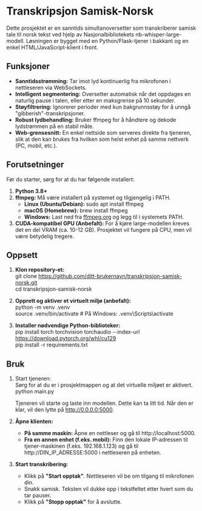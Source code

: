# **Transkripsjon Samisk-Norsk**

Dette prosjektet er en sanntids simultanoversetter som transkriberer samisk tale til norsk tekst ved hjelp av Nasjonalbibliotekets nb-whisper-large-modell. Løsningen er bygget med en Python/Flask-tjener i bakkant og en enkel HTML/JavaScript-klient i front.

## **Funksjoner**

* **Sanntidsstrømming:** Tar imot lyd kontinuerlig fra mikrofonen i nettleseren via WebSockets.  
* **Intelligent segmentering:** Oversetter automatisk når det oppdages en naturlig pause i talen, eller etter en maksgrense på 10 sekunder.  
* **Støyfiltrering:** Ignorerer perioder med kun bakgrunnsstøy for å unngå "gibberish"-transkripsjoner.  
* **Robust lydbehandling:** Bruker ffmpeg for å håndtere og dekode lydstrømmen på en stabil måte.  
* **Web-grensesnitt:** En enkel nettside som serveres direkte fra tjeneren, slik at den kan brukes fra hvilken som helst enhet på samme nettverk (PC, mobil, etc.).

## **Forutsetninger**

Før du starter, sørg for at du har følgende installert:

1. **Python 3.8+**  
2. **ffmpeg:** Må være installert på systemet og tilgjengelig i PATH.  
   * **Linux (Ubuntu/Debian):** sudo apt install ffmpeg  
   * **macOS (Homebrew):** brew install ffmpeg  
   * **Windows:** Last ned fra [ffmpeg.org](https://ffmpeg.org/download.html) og legg til i systemets PATH.  
3. **CUDA-kompatibel GPU (Anbefalt):** For å kjøre large-modellen kreves det en del VRAM (ca. 10-12 GB). Prosjektet vil fungere på CPU, men vil være betydelig tregere.

## **Oppsett**

1. **Klon repository-et:**  
   git clone https://github.com/ditt-brukernavn/transkripsjon-samisk-norsk.git  
   cd transkripsjon-samisk-norsk

2. **Opprett og aktiver et virtuelt miljø (anbefalt):**  
   python \-m venv .venv  
   source .venv/bin/activate  \# På Windows: .venv\\Scripts\\activate

3. **Installer nødvendige Python-biblioteker:**  
   pip install torch torchvision torchaudio --index-url https://download.pytorch.org/whl/cu129  
   pip install \-r requirements.txt

## **Bruk**

1. Start tjeneren:  
   Sørg for at du er i prosjektmappen og at det virtuelle miljøet er aktivert.  
   python main.py

   Tjeneren vil starte og laste inn modellen. Dette kan ta litt tid. Når den er klar, vil den lytte på http://0.0.0.0:5000.  
2. **Åpne klienten:**  
   * **På samme maskin:** Åpne en nettleser og gå til http://localhost:5000.  
   * **Fra en annen enhet (f.eks. mobil):** Finn den lokale IP-adressen til tjener-maskinen (f.eks. 192.168.1.123) og gå til http://DIN\_IP\_ADRESSE:5000 i nettleseren på enheten.  
3. **Start transkribering:**  
   * Klikk på **"Start opptak"**. Nettleseren vil be om tilgang til mikrofonen din.  
   * Snakk samisk. Teksten vil dukke opp i tekstfeltet etter hvert som du tar pauser.  
   * Klikk på **"Stopp opptak"** for å avslutte.
